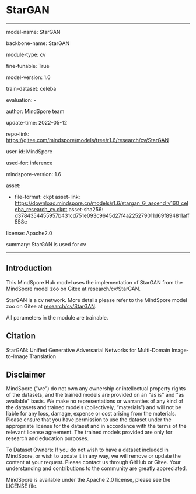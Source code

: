 # StarGAN

---

model-name: StarGAN

backbone-name: StarGAN

module-type: cv

fine-tunable: True

model-version: 1.6

train-dataset: celeba

evaluation: -

author: MindSpore team

update-time: 2022-05-12

repo-link: <https://gitee.com/mindspore/models/tree/r1.6/research/cv/StarGAN>

user-id: MindSpore

used-for: inference

mindspore-version: 1.6

asset:

-
    file-format: ckpt
    asset-link: <https://download.mindspore.cn/models/r1.6/stargan_G_ascend_v160_celeba_research_cv.ckpt>
    asset-sha256: d3784354455957b431cd751e093c9645d27f4a225279011d69f894811aff558e

license: Apache2.0

summary: StarGAN is used for cv

---

## Introduction

This MindSpore Hub model uses the implementation of StarGAN from the MindSpore model zoo on Gitee at research/cv/StarGAN.

StarGAN is a cv network. More details please refer to the MindSpore model zoo on Gitee at [research/cv/StarGAN](https://gitee.com/mindspore/models/blob/r1.6/research/cv/StarGAN/README.md).

All parameters in the module are trainable.

## Citation

StarGAN: Unified Generative Adversarial Networks for Multi-Domain Image-to-Image Translation

## Disclaimer

MindSpore ("we") do not own any ownership or intellectual property rights of the datasets, and the trained models are provided on an "as is" and "as available" basis. We make no representations or warranties of any kind of the datasets and trained models (collectively, “materials”) and will not be liable for any loss, damage, expense or cost arising from the materials. Please ensure that you have permission to use the dataset under the appropriate license for the dataset and in accordance with the terms of the relevant license agreement. The trained models provided are only for research and education purposes.

To Dataset Owners: If you do not wish to have a dataset included in MindSpore, or wish to update it in any way, we will remove or update the content at your request. Please contact us through GitHub or Gitee. Your understanding and contributions to the community are greatly appreciated.

MindSpore is available under the Apache 2.0 license, please see the LICENSE file.
